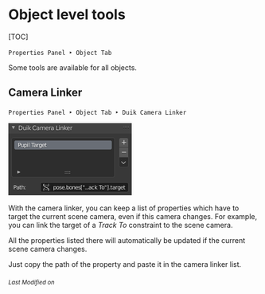 # Object level tools

[TOC]

`Properties Panel ‣ Object Tab`

Some tools are available for all objects.

## Camera Linker

`Properties Panel ‣ Object Tab ‣ Duik Camera Linker`

![](img/cam_linker.png)

With the camera linker, you can keep a list of properties which have to target the current scene camera, even if this camera changes. For example, you can link the target of a *Track To* constraint to the scene camera.

All the properties listed there will automatically be updated if the current scene camera changes.

Just copy the path of the property and paste it in the camera linker list.

<sub>*Last Modified on <script type="text/javascript"> document.write(document.lastModified) </script>*</sub>